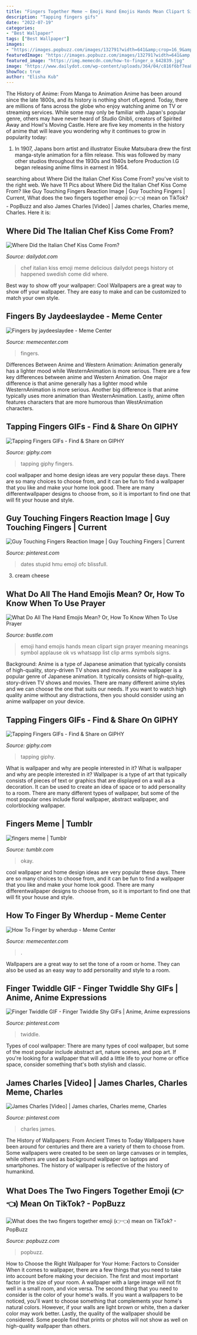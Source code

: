 ```yaml
---
title: "Fingers Together Meme ~ Emoji Hand Emojis Hands Mean Clipart Sign Prayer Meaning Meanings Symbol Applause Ok Vs Whatsapp List Clip Arms Symbols Signs"
description: "Tapping fingers gifs"
date: "2022-07-19"
categories:
- "Best Wallpaper"
tags: ["Best Wallpaper"]
images:
- "https://images.popbuzz.com/images/132791?width=641&amp;crop=16_9&amp;signature=Xn0Shtz2iM2juC42kjTHshl_3as="
featuredImage: "https://images.popbuzz.com/images/132791?width=641&amp;crop=16_9&amp;signature=Xn0Shtz2iM2juC42kjTHshl_3as="
featured_image: "https://img.memecdn.com/how-to-finger_o_642839.jpg"
image: "https://www.dailydot.com/wp-content/uploads/364/04/c816f6bf7ea8b526652487e3479943cc.jpg"
ShowToc: true
author: "Elisha Kub"
---
```



The History of Anime: From Manga to Animation
Anime has been around since the late 1800s, and its history is nothing short ofLegend. Today, there are millions of fans across the globe who enjoy watching anime on TV or streaming services. While some may only be familiar with Japan's popular genre, others may have never heard of Studio Ghibli, creators of Spirited Away and Howl's Moving Castle. Here are five key moments in the history of anime that will leave you wondering why it continues to grow in popularity today:
1) In 1907, Japans born artist and illustrator Eisuke Matsubara drew the first manga-style animation for a film release. This was followed by many other studios throughout the 1930s and 1940s before Production I.G began releasing anime films in earnest in 1954.

	

		
searching about Where Did the Italian Chef Kiss Come From? you've visit to the right web. We have 11 Pics about Where Did the Italian Chef Kiss Come From? like Guy Touching Fingers Reaction Image | Guy Touching Fingers | Current, What does the two fingers together emoji (👉👈) mean on TikTok? - PopBuzz and also James Charles [Video] | James charles, Charles meme, Charles. Here it is:
		
    
## Where Did The Italian Chef Kiss Come From?

<img loading=lazy src="https://www.dailydot.com/wp-content/uploads/364/04/c816f6bf7ea8b526652487e3479943cc.jpg" onerror="this.onerror=null;this.src='https://tse2.mm.bing.net/th?id=OIP.M_uit83Sl_Q6HxJnrV6NTwHaDt&amp;pid=15.1';" alt="Where Did the Italian Chef Kiss Come From?">

_Source: dailydot.com_

>chef italian kiss emoji meme delicious dailydot peegs history ot happened swedish come did where. 

	

Best way to show off your wallpaper:
Cool Wallpapers are a great way to show off your wallpaper. They are easy to make and can be customized to match your own style.

    
## Fingers By Jaydeeslaydee - Meme Center

<img loading=lazy src="https://img.memecdn.com/fingers_o_606351.jpg" onerror="this.onerror=null;this.src='https://tse1.mm.bing.net/th?id=OIP.BfacdLkurH8vcwpmf4rsSgAAAA&amp;pid=15.1';" alt="Fingers by jaydeeslaydee - Meme Center">

_Source: memecenter.com_

>fingers. 

	

Differences Between Anime and Western Animation: Animation generally has a lighter mood while WesternAnimation is more serious.
There are a few key differences between anime and Western Animation. One major difference is that anime generally has a lighter mood while WesternAnimation is more serious. Another big difference is that anime typically uses more animation than WesternAnimation. Lastly, anime often features characters that are more humorous than WestAnimation characters.

    
## Tapping Fingers GIFs - Find &amp; Share On GIPHY

<img loading=lazy src="https://media.giphy.com/media/l1AvyYYoX1nYBeNeU/giphy.gif" onerror="this.onerror=null;this.src='https://tse1.mm.bing.net/th?id=OIP.i_GduvEQ9hb9LGv9CHTCcAHaFn&amp;pid=15.1';" alt="Tapping Fingers GIFs - Find &amp; Share on GIPHY">

_Source: giphy.com_

>tapping giphy fingers. 

	

cool wallpaper and home design ideas are very popular these days. There are so many choices to choose from, and it can be fun to find a wallpaper that you like and make your home look good. There are many differentwallpaper designs to choose from, so it is important to find one that will fit your house and style.

    
## Guy Touching Fingers Reaction Image | Guy Touching Fingers | Current

<img loading=lazy src="https://i.pinimg.com/originals/1d/5d/f8/1d5df87a13e25b0feb26c80e13915cd2.jpg" onerror="this.onerror=null;this.src='https://tse3.mm.bing.net/th?id=OIP.vt2yso3XGHwNtc5ZtF3YnQHaJ4&amp;pid=15.1';" alt="Guy Touching Fingers Reaction Image | Guy Touching Fingers | Current">

_Source: pinterest.com_

>dates stupid hmu emoji ofc blissfull. 

	

3. cream cheese 

    
## What Do All The Hand Emojis Mean? Or, How To Know When To Use Prayer

<img loading=lazy src="https://typeset-beta.imgix.net/rehost/2016/9/13/b36c32ef-34d4-4b23-9070-ea691c853375.jpg?w=1200&amp;h=630&amp;auto=format&amp;q=70&amp;fit=crop&amp;crop=faces" onerror="this.onerror=null;this.src='https://tse3.mm.bing.net/th?id=OIP.U1KGMwDy9XdP223LAGPp6QHaD4&amp;pid=15.1';" alt="What Do All The Hand Emojis Mean? Or, How To Know When To Use Prayer">

_Source: bustle.com_

>emoji hand emojis hands mean clipart sign prayer meaning meanings symbol applause ok vs whatsapp list clip arms symbols signs. 

	

Background: Anime is a type of Japanese animation that typically consists of high-quality, story-driven TV shows and movies.
Anime wallpaper is a popular genre of Japanese animation. It typically consists of high-quality, story-driven TV shows and movies. There are many different anime styles and we can choose the one that suits our needs. If you want to watch high quality anime without any distractions, then you should consider using an anime wallpaper on your device.

    
## Tapping Fingers GIFs - Find &amp; Share On GIPHY

<img loading=lazy src="https://media.giphy.com/media/6ZbvhQgCX30K4/giphy.gif" onerror="this.onerror=null;this.src='https://tse1.mm.bing.net/th?id=OIP.QfAxDBhQ7MNb_Xs3GJNeIQHaEe&amp;pid=15.1';" alt="Tapping Fingers GIFs - Find &amp; Share on GIPHY">

_Source: giphy.com_

>tapping giphy. 

	

What is wallpaper and why are people interested in it?
What is wallpaper and why are people interested in it?
Wallpaper is a type of art that typically consists of pieces of text or graphics that are displayed on a wall as a decoration. It can be used to create an idea of space or to add personality to a room. There are many different types of wallpaper, but some of the most popular ones include floral wallpaper, abstract wallpaper, and colorblocking wallpaper.

    
## Fingers Meme | Tumblr

<img loading=lazy src="https://64.media.tumblr.com/ba105aa9269f6ad14a9f028eeb60827c/tumblr_pbzchhMxGu1w9hbz8o1_r1_1280.png" onerror="this.onerror=null;this.src='https://tse1.mm.bing.net/th?id=OIP.RirbOLK8knUkoCWiwCdYIQHaFh&amp;pid=15.1';" alt="fingers meme | Tumblr">

_Source: tumblr.com_

>okay. 

	

cool wallpaper and home design ideas are very popular these days. There are so many choices to choose from, and it can be fun to find a wallpaper that you like and make your home look good. There are many differentwallpaper designs to choose from, so it is important to find one that will fit your house and style.

    
## How To Finger By Wherdup - Meme Center

<img loading=lazy src="https://img.memecdn.com/how-to-finger_o_642839.jpg" onerror="this.onerror=null;this.src='https://tse1.mm.bing.net/th?id=OIP.YPhDsn5uCfA2iGx4uCWkjgDZEf&amp;pid=15.1';" alt="How To Finger by wherdup - Meme Center">

_Source: memecenter.com_

>. 

	

Wallpapers are a great way to set the tone of a room or home. They can also be used as an easy way to add personality and style to a room.

    
## Finger Twiddle GIF - Finger Twiddle Shy GIFs | Anime, Anime Expressions

<img loading=lazy src="https://i.pinimg.com/736x/9d/41/7a/9d417ab4391009a5999d5ffe3d2444f1.jpg" onerror="this.onerror=null;this.src='https://tse2.mm.bing.net/th?id=OIP.5orqh9tqV2XvpOZyf9wHsAAAAA&amp;pid=15.1';" alt="Finger Twiddle GIF - Finger Twiddle Shy GIFs | Anime, Anime expressions">

_Source: pinterest.com_

>twiddle. 

	

Types of cool wallpaper:
There are many types of cool wallpaper, but some of the most popular include abstract art, nature scenes, and pop art. If you're looking for a wallpaper that will add a little life to your home or office space, consider something that's both stylish and classic.

    
## James Charles [Video] | James Charles, Charles Meme, Charles

<img loading=lazy src="https://i.pinimg.com/736x/6b/e5/02/6be5020485002079b447634abaa103bf.jpg" onerror="this.onerror=null;this.src='https://tse1.mm.bing.net/th?id=OIP.yOWDdHZXcbL9ckKlXLmSuQHaNK&amp;pid=15.1';" alt="James Charles [Video] | James charles, Charles meme, Charles">

_Source: pinterest.com_

>charles james. 

	

The History of Wallpapers: From Ancient Times to Today
Wallpapers have been around for centuries and there are a variety of them to choose from. Some wallpapers were created to be seen on large canvases or in temples, while others are used as background wallpaper on laptops and smartphones. The history of wallpaper is reflective of the history of humankind.

    
## What Does The Two Fingers Together Emoji (👉👈) Mean On TikTok? - PopBuzz

<img loading=lazy src="https://images.popbuzz.com/images/132791?width=641&amp;crop=16_9&amp;signature=Xn0Shtz2iM2juC42kjTHshl_3as=" onerror="this.onerror=null;this.src='https://tse1.mm.bing.net/th?id=OIP.i9gvtNpyG4nvscs14m_tNAHaEK&amp;pid=15.1';" alt="What does the two fingers together emoji (👉👈) mean on TikTok? - PopBuzz">

_Source: popbuzz.com_

>popbuzz. 

	

How to Choose the Right Wallpaper for Your Home: Factors to Consider
When it comes to wallpaper, there are a few things that you need to take into account before making your decision. The first and most important factor is the size of your room. A wallpaper with a large image will not fit well in a small room, and vice versa. 
The second thing that you need to consider is the color of your home's walls. If you want a wallpapers to be noticed, you'll want to choose something that complements your home's natural colors. However, if your walls are light brown or white, then a darker color may work better. 
Lastly, the quality of the wallpaper should be considered. Some people find that prints or photos will not show as well on high-quality wallpaper than others.

